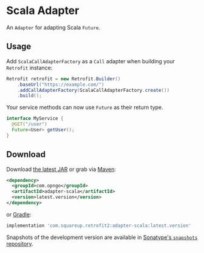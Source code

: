 Scala Adapter
=============

An `Adapter` for adapting Scala `Future`.


Usage
-----

Add `ScalaCallAdapterFactory` as a `Call` adapter when building your `Retrofit` instance:
```java
Retrofit retrofit = new Retrofit.Builder()
    .baseUrl("https://example.com/")
    .addCallAdapterFactory(ScalaCallAdapterFactory.create())
    .build();
```

Your service methods can now use `Future` as their return type.
```java
interface MyService {
  @GET("/user")
  Future<User> getUser();
}
```


Download
--------

Download [the latest JAR][2] or grab via [Maven][3]:
```xml
<dependency>
  <groupId>com.opngo</groupId>
  <artifactId>adapter-scala</artifactId>
  <version>latest.version</version>
</dependency>
```
or [Gradle][3]:
```groovy
implementation 'com.squareup.retrofit2:adapter-scala:latest.version'
```

Snapshots of the development version are available in [Sonatype's `snapshots` repository][snap].



 [2]: https://search.maven.org/remote_content?g=com.squareup.retrofit2&a=adapter-scala&v=LATEST
 [3]: http://search.maven.org/#search%7Cga%7C1%7Cg%3A%22com.squareup.retrofit2%22%20a%3A%22adapter-scala%22
 [snap]: https://oss.sonatype.org/content/repositories/snapshots/
